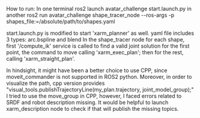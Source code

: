 How to run:
In one terminal
ros2 launch avatar_challenge start.launch.py
in another
ros2 run avatar_challenge shape_tracer_node --ros-args -p shapes_file:=/absolute/path/to/shapes.yaml

start.launch.py is modified to start 'xarm_planner' as well.
yaml file includes 3 types: arc.bspline and blend
In the shape_tracer node for each shape, first '/compute_ik' service is called to find a valid joint solution for the first point, the command to move calling 'xarm_exec_plan';
then for the rest, calling 'xarm_straight_plan'.

In hindsight, it might have been a better choice to use CPP, since moveit_commander is not supported in ROS2 python.
Moreover, in order to visualize the path, cpp version provides "visual_tools.publishTrajectoryLine(my_plan.trajectory, joint_model_group);"
I tried to use the move_group in CPP, however, I faced errors related to SRDF and robot description missing. It would be helpful to
launch xarm_description node to check if that will publish the missing topics.
